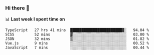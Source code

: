 ### Hi there 👋

<!--
**DBvc/DBvc** is a ✨ _special_ ✨ repository because its `README.md` (this file) appears on your GitHub profile.

Here are some ideas to get you started:

- 🔭 I’m currently working on ...
- 🌱 I’m currently learning ...
- 👯 I’m looking to collaborate on ...
- 🤔 I’m looking for help with ...
- 💬 Ask me about ...
- 📫 How to reach me: ...
- 😄 Pronouns: ...
- ⚡ Fun fact: ...
-->

📊 **Last week I spent time on**
<!--START_SECTION:waka-->
```text
TypeScript   27 hrs 41 mins  ███████████████████████▓░   94.04 % 
SCSS         52 mins         ▓░░░░░░░░░░░░░░░░░░░░░░░░   03.00 % 
JSON         32 mins         ▒░░░░░░░░░░░░░░░░░░░░░░░░   01.82 % 
Vue.js       9 mins          ░░░░░░░░░░░░░░░░░░░░░░░░░   00.52 % 
JavaScript   7 mins          ░░░░░░░░░░░░░░░░░░░░░░░░░   00.44 % 
```
<!--END_SECTION:waka-->
